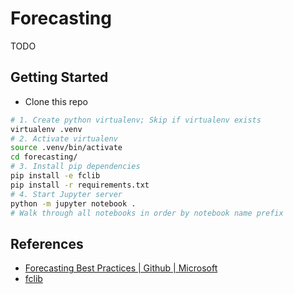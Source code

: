 # Forecasting

TODO

## Getting Started

- Clone this repo

```bash
# 1. Create python virtualenv; Skip if virtualenv exists
virtualenv .venv
# 2. Activate virtualenv
source .venv/bin/activate
cd forecasting/
# 3. Install pip dependencies
pip install -e fclib
pip install -r requirements.txt
# 4. Start Jupyter server
python -m jupyter notebook .
# Walk through all notebooks in order by notebook name prefix
```

## References

- [Forecasting Best Practices | Github | Microsoft](https://github.com/microsoft/forecasting)
- [fclib](https://github.com/microsoft/forecasting/tree/master/fclib)
